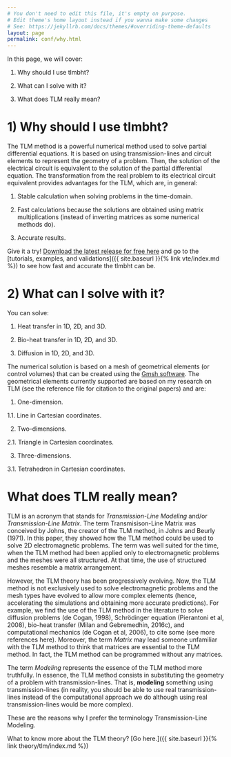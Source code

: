 ```yaml
---
# You don't need to edit this file, it's empty on purpose.
# Edit theme's home layout instead if you wanna make some changes
# See: https://jekyllrb.com/docs/themes/#overriding-theme-defaults
layout: page
permalink: conf/why.html
---
```

<script src="https://cdn.mathjax.org/mathjax/latest/MathJax.js?config=TeX-AMS-MML_HTMLorMML" type="text/javascript"></script>

In this page, we will cover:

1) Why should I use tlmbht?

2) What can I solve with it?

3) What does TLM really mean?

# 1) Why should I use tlmbht?

The TLM method is a powerful numerical method used to solve partial differential equations. It is based on using transmission-lines and circuit elements to represent the geometry of a problem. Then, the solution of the electrical circuit is equivalent to the solution of the partial differential equation. The transformation from the real problem to its electrical circuit equivalent provides advantages for the TLM, which are, in general:
    
1. Stable calculation when solving problems in the time-domain.

2. Fast calculations because the solutions are obtained using matrix multiplications (instead of inverting matrices as some numerical methods do).

3. Accurate results.

Give it a try! [Download the latest release for free here](https://github.com/hugomilan/tlmbht/releases) and go to the [tutorials, examples, and validations]({{ site.baseurl }}{% link vte/index.md %}) to see how fast and accurate the tlmbht can be.

# 2) What can I solve with it?

You can solve:

1. Heat transfer in 1D, 2D, and 3D.

2. Bio-heat transfer in 1D, 2D, and 3D.

3. Diffusion in 1D, 2D, and 3D.

The numerical solution is based on a mesh of geometrical elements (or control volumes) that can be created using the [Gmsh software](http://www.gmsh.info). The geometrical elements currently supported are based on my research on TLM (see the reference file for citation to the original papers) and are:

1. One-dimension.

  1.1. Line in Cartesian coordinates.
 
2. Two-dimensions.

  2.1. Triangle in Cartesian coordinates.
 
3. Three-dimensions.

  3.1. Tetrahedron in Cartesian coordinates.



# What does TLM really mean?

TLM is an acronym that stands for *Transmission-Line Modeling* and/or *Transmission-Line Matrix*. The term Transmisison-Line Matrix was conceived by Johns, the creator of the TLM method, in Johns and Beurly (1971). In this paper, they showed how the TLM method could be used to solve 2D electromagnetic problems. The term was well suited for the time, when the TLM method had been applied only to electromagnetic problems and the meshes were all structured. At that time, the use of structured meshes resemble a matrix arrangement.

However, the TLM theory has been progressively evolving. Now, the TLM method is not exclusively used to solve electromagnetic problems and the mesh types have evolved to allow more complex elements (hence, accelerating the simulations and obtaining more accurate predictions). For example, we find the use of the TLM method in the literature to solve diffusion problems (de Cogan, 1998), Schrödinger equation (Pierantoni et al, 2008), bio-heat transfer (Milan and Gebremedhin, 2016c), and computational mechanics (de Cogan et al, 2006), to cite some (see more references here). Moreover, the term *Matrix* may lead someone unfamiliar with the TLM method to think that matrices are essential to the TLM method. In fact, the TLM method can be programmed without any matrices.

The term *Modeling* represents the essence of the TLM method more truthfully. In essence, the TLM method consists in substituting the geometry of a problem with transmission-lines. That is, **modeling** something using transmission-lines (in reality, you should be able to use real transmission-lines instead of the computational approach we do although using real transmission-lines would be more complex).

These are the reasons why I prefer the terminology Transmission-Line Modeling.

What to know more about the TLM theory? [Go here.]({{ site.baseurl }}{% link theory/tlm/index.md %})
